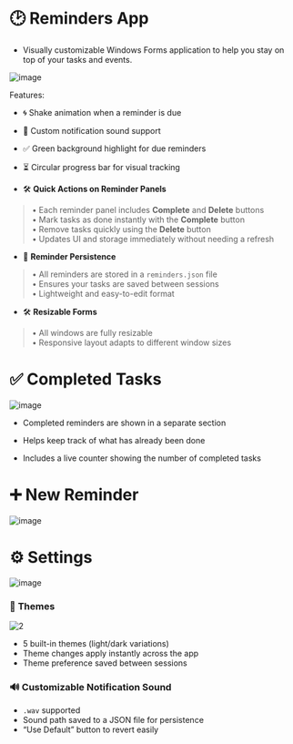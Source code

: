 # 🕑 **Reminders App**
- Visually customizable Windows Forms application to help you stay on top of your tasks and events.
  
![image](https://github.com/user-attachments/assets/e11de0d4-7bfb-4a74-ade6-4085bf3d4a39)

Features:
* 🌀 Shake animation when a reminder is due

* 🔔 Custom notification sound support

* ✅ Green background highlight for due reminders

* ⏳ Circular progress bar for visual tracking

*  🛠️ **Quick Actions on Reminder Panels**  
> • Each reminder panel includes **Complete** and **Delete** buttons  
> • Mark tasks as done instantly with the **Complete** button  
> • Remove tasks quickly using the **Delete** button  
> • Updates UI and storage immediately without needing a refresh

* 📝 **Reminder Persistence**
> • All reminders are stored in a `reminders.json` file  
> • Ensures your tasks are saved between sessions  
> • Lightweight and easy-to-edit format
 
*  🛠️ **Resizable Forms**
> • All windows are fully resizable  
> • Responsive layout adapts to different window sizes  

  
# ✅ **Completed Tasks**
![image](https://github.com/user-attachments/assets/93c7b772-fa63-460c-8d65-5edadf3a796b)

* Completed reminders are shown in a separate section

* Helps keep track of what has already been done

* Includes a live counter showing the number of completed tasks
 
# ➕ **New Reminder**
![image](https://github.com/user-attachments/assets/9af10f06-a2c6-4923-853e-5f93c04ba2de)

# ⚙️ **Settings**
![image](https://github.com/user-attachments/assets/810b802a-a41c-43f5-a2df-8358152cd101)
### 🎨 **Themes**
![2](https://github.com/user-attachments/assets/c0d57f62-804b-4859-b8cb-bcb11d03f52c)

* 5 built-in themes (light/dark variations)
* Theme changes apply instantly across the app
* Theme preference saved between sessions
  
### 🔊 **Customizable Notification Sound**
* `.wav` supported
* Sound path saved to a JSON file for persistence
* “Use Default” button to revert easily
